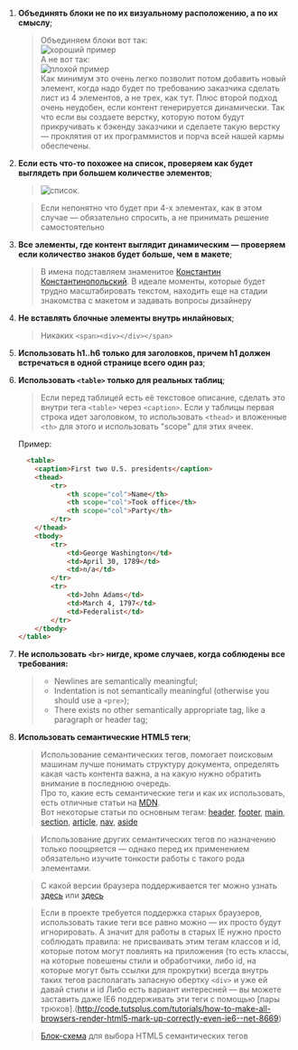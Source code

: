 1. **Объединять блоки не по их визуальному расположению, а по их смыслу**;
    > Объединяем блоки вот так:  
    > ![хороший пример](http://image.prntscr.com/image/665a3fda6b3847e687c4ed5fdbbaec22.png)  
    > А не вот так:  
    > ![плохой пример](http://image.prntscr.com/image/ea6179004eb9493e90a4ceae4dad2a7c.png)  
    > Как минимум это очень легко позволит потом добавить новый элемент, когда надо будет по требованию заказчика сделать лист из 4 элементов, а не трех, как тут. Плюс второй подход очень неудобен, если контент генерируется динамически. Так что если вы создаете верстку, которую потом будут прикручивать к бэкенду заказчики и сделаете такую верстку — проклятия от их программистов и порча всей нашей кармы обеспечены.

2. **Если есть что-то похожее на список, проверяем как будет выглядеть при большем количестве элементов**;
    > ![список](https://rizzoma.com/r/files/a87a0a28b84d6326d4f3909e8801dab7-97a135d68ad6e2e449e9c9f2dbf9766c-0-0.6276249218551724).

    > Если непонятно что будет при 4-х элементах, как в этом случае — обязательно спросить, а не принимать решение самостоятельно

3. **Все элементы, где контент выглядит динамическим — проверяем если количество знаков будет больше, чем в макете**;
    > В имена подставляем знаменитое [Константин Константинопольский](https://tema.livejournal.com/1322108.html).
    > В идеале моменты, которые будет трудно масштабировать текстом, находить еще на стадии знакомства с макетом и задавать вопросы дизайнеру

4. **Не вставлять блочные элементы внутрь инлайновых**;
    > Никаких `<span><div></div></span>`

5. **Использовать h1..h6 только для заголовков, причем h1 должен встречаться в одной странице всего один раз**;

6. **Использовать `<table>` только для реальных таблиц**;
    > Если перед таблицей есть её текстовое описание, сделать это внутри тега `<table>` через `<caption>`.
    Если у таблицы первая строка идет заголовком, то использовать `<thead>` и вложенные `<th>` для этого и использовать "scope" для этих ячеек.

    Пример:

    ```html
      <table>
        <caption>First two U.S. presidents</caption>
        <thead>
            <tr>
                <th scope="col">Name</th>
                <th scope="col">Took office</th>
                <th scope="col">Party</th>
            </tr>
        </thead>
        <tbody>
            <tr>
                <td>George Washington</td>
                <td>April 30, 1789</td>
                <td>n/a</td>
            </tr>
            <tr>
                <td>John Adams</td>
                <td>March 4, 1797</td>
                <td>Federalist</td>
            </tr>
        </tbody>
    </table>
    ```

7. **Не использовать `<br>` нигде, кроме случаев, когда соблюдены все требования:**
    > * Newlines are semantically meaningful;
    > * Indentation is not semantically meaningful (otherwise you should use a `<pre>`);
    > * There exists no other semantically appropriate tag, like a paragraph or header tag;

8. **Использовать семантические HTML5 теги**;
    > Использование семантических тегов, помогает поисковым машинам лучше понимать структуру документа, определять какая часть контента важна, а на какую нужно обратить внимание в последнюю очередь.  
    Про то, какие есть семантические теги и как их использовать, есть отличные статьи на [MDN](https://developer.mozilla.org/ru/docs/Web/HTML/Element).  
    Вот некоторые статьи по основным тегам: [header](https://developer.mozilla.org/ru/docs/Web/HTML/Element/header), [footer](https://developer.mozilla.org/ru/docs/Web/HTML/Element/footer), [main](https://developer.mozilla.org/ru/docs/Web/HTML/Element/main), [section](https://developer.mozilla.org/ru/docs/Web/HTML/Element/section), [article](https://developer.mozilla.org/ru/docs/Web/HTML/Element/article), [nav](https://developer.mozilla.org/ru/docs/Web/HTML/Element/nav), [aside](https://developer.mozilla.org/ru/docs/Web/HTML/Element/aside)

    > Использование других семантических тегов по назначению только поощряется — однако перед их применением обязательно изучите тонкости работы с такого рода элементами.

    > С какой версии браузера поддерживается тег можно узнать [здесь](http://htmlbook.ru/) или [здесь](http://caniuse.com/)

    > Если в проекте требуется поддержка старых браузеров, использовать такие теги все равно можно — их просто будут игнорировать. А значит для работы в старых IE нужно просто соблюдать правила:
  не присваивать этим тегам классов и id, которые потом могут повлиять на приложения (то есть классы, на которые повешены стили и обработчики, либо id, на которые могут быть ссылки для прокрутки)
  всегда внутрь таких тегов располагать запасную обертку `<div>` и уже ей давай стили и id
  Либо есть вариант интересней — вы можете заставить даже IE6 поддерживать эти теги с помощью [пары трюков].(http://code.tutsplus.com/tutorials/how-to-make-all-browsers-render-html5-mark-up-correctly-even-ie6--net-8669)

    > [Блок-схема](http://html5doctor.com/downloads/h5d-sectioning-flowchart.pdf) для выбора HTML5 семантических тегов

